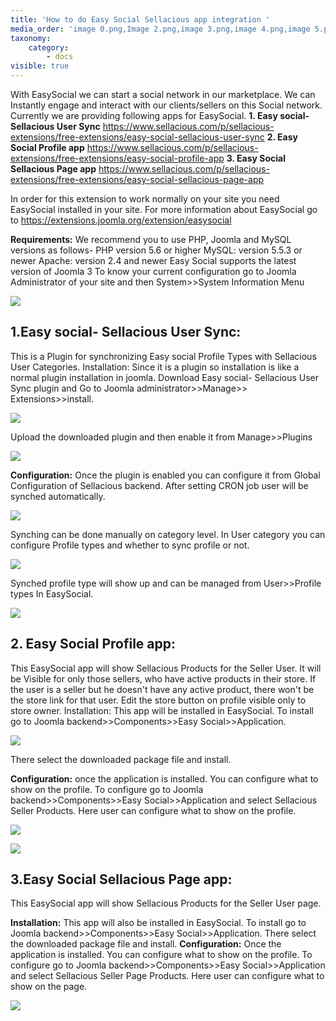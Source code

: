 ```yaml
---
title: 'How to do Easy Social Sellacious app integration '
media_order: 'image 0.png,Image 2.png,image 3.png,image 4.png,image 5.png,Image 7.png,image 8.png,image 9.png,image 10.png,image 6.png'
taxonomy:
    category:
        - docs
visible: true
---
```


With EasySocial we can start a social network in our marketplace. We can Instantly engage and interact with our clients/sellers on this Social network. Currently we are providing following apps for EasySocial.
**1. Easy social- Sellacious User Sync** https://www.sellacious.com/p/sellacious-extensions/free-extensions/easy-social-sellacious-user-sync
**2. Easy Social Profile app** https://www.sellacious.com/p/sellacious-extensions/free-extensions/easy-social-profile-app
**3. Easy Social Sellacious Page app** https://www.sellacious.com/p/sellacious-extensions/free-extensions/easy-social-sellacious-page-app

In order for this extension to work normally on your site you need EasySocial installed in your site. For more information about EasySocial go to https://extensions.joomla.org/extension/easysocial

**Requirements:** We recommend you to use PHP, Joomla and MySQL versions as follows-
PHP version 5.6 or higher
MySQL: version 5.5.3 or newer
Apache: version 2.4 and newer
Easy Social supports the latest version of Joomla 3
To know your current configuration go to Joomla Administrator of your site and then System>>System Information Menu

![](image%200.png)

 
 
## 1.Easy social- Sellacious User Sync:
This is a Plugin for synchronizing Easy social Profile Types with Sellacious User Categories. 
Installation: Since it is a plugin so installation is like a normal plugin installation in joomla. Download Easy social- Sellacious User Sync plugin and Go to Joomla administrator>>Manage>> Extensions>>install.

![](Image%202.png)

Upload the downloaded plugin and then enable it from Manage>>Plugins

![](image%203.png)

**Configuration:** Once the plugin is enabled you can configure it from Global Configuration of Sellacious backend. After setting CRON job user will be synched automatically.

![](image%204.png)

Synching can be done manually on category level. In User category you can configure Profile types and whether to sync profile or not.

![](image%205.png)

Synched profile type will show up and can be managed from User>>Profile types In EasySocial.

![](image%206.png)

 
## 2. Easy Social Profile app: 
This EasySocial app will show Sellacious Products for the Seller User. It will be Visible for only those sellers, who have active products in their store. If the user is a seller but he doesn't have any active product, there won't be the store link for that user. Edit the store button on profile visible only to store owner. 
Installation: This app will be installed in EasySocial. To install go to Joomla backend>>Components>>Easy Social>>Application.

![](Image%207.png)

There select the downloaded package file and install.

**Configuration:** once the application is installed. You can configure what to show on the profile. To configure go to Joomla backend>>Components>>Easy Social>>Application and select Sellacious Seller Products.
Here user can configure what to show on the profile.

![](image%208.png)


![](image%209.png)

 
## 3.Easy Social Sellacious Page app: 
This EasySocial app will show Sellacious Products for the Seller User page.

**Installation:** This app will also be installed in EasySocial. To install go to Joomla backend>>Components>>Easy Social>>Application.
There select the downloaded  package file and install.
**Configuration:** Once the application is installed. You can configure what to show on the profile. To configure go to Joomla backend>>Components>>Easy Social>>Application and select Sellacious Seller Page Products.
Here user can configure what to show on the  page.

![](image%2010.png)

 
 